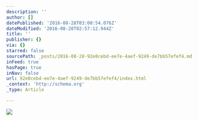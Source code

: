 ```yaml
---
description: ''
author: []
datePublished: '2016-08-28T03:00:54.076Z'
dateModified: '2016-08-28T02:57:12.944Z'
title: ''
publisher: {}
via: {}
starred: false
sourcePath: _posts/2016-08-28-92e8cebd-ee7e-4aef-9249-de7bb57efef4.md
inFeed: true
hasPage: true
inNav: false
url: 92e8cebd-ee7e-4aef-9249-de7bb57efef4/index.html
_context: 'http://schema.org'
_type: Article

---
```

![](https://the-grid-user-content.s3-us-west-2.amazonaws.com/6eeea244-939d-415c-b4a1-deef1566c0c8.jpg)